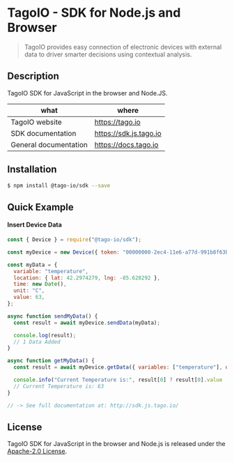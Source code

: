 # TagoIO - SDK for Node.js and Browser
> TagoIO provides easy connection of electronic devices with external data to driver smarter decisions using contextual analysis.

## Description

TagoIO SDK for JavaScript in the browser and Node.JS.

| what                  | where                    |
|-----------------------|--------------------------|
| TagoIO website        | https://tago.io           |
| SDK documentation     | https://sdk.js.tago.io    |
| General documentation | https://docs.tago.io      |

## Installation

```bash
$ npm install @tago-io/sdk --save
```

## Quick Example
#### Insert Device Data
``` javascript
const { Device } = require("@tago-io/sdk");

const myDevice = new Device({ token: "00000000-2ec4-11e6-a77d-991b8f63b767" });

const myData = {
  variable: "temperature",
  location: { lat: 42.2974279, lng: -85.628292 },
  time: new Date(),
  unit: "C",
  value: 63,
};

async function sendMyData() {
  const result = await myDevice.sendData(myData);

  console.log(result);
  // 1 Data Added
}

async function getMyData() {
  const result = await myDevice.getData({ variables: ["temperature"], query: "last_item" });

  console.info("Current Temperature is:", result[0] ? result[0].value : "N/A");
  // Current Temperature is: 63
}

// -> See full documentation at: http://sdk.js.tago.io/
```

## License

TagoIO SDK for JavaScript in the browser and Node.js is released under the [Apache-2.0 License](https://github.com/tago-io/tago-sdk-js/blob/master/LICENSE.md).
